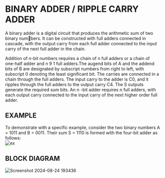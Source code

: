 # **BINARY ADDER / RIPPLE CARRY ADDER**
<p> A binary adder is a digital circuit that produces the arithmetic sum of two binary numbers. It can be constructed with full adders connected in cascade, with the output carry from each full adder connected to the input carry of the next full adder in the chain. </p>

<p>Addition of n-bit numbers requires a chain of n full adders or a chain of one-half adder and n 9 1 full adders.The augend bits of A and the addend bits 
of B are designated by subscript numbers from right to left, with subscript 0 denoting the least significant bit. The carries are connected in a chain through the full adders. The input carry to the adder is C0, and it ripples through the full adders to the output carry C4. The S outputs generate the required sum bits. An n -bit adder requires n full adders, with each output carry connected to the input carry of the next higher order full adder. </p>

## EXAMPLE
To demonstrate with a specific example, consider the two binary numbers A = 1011 and B = 0011. Their sum S = 1110 is formed with the four-bit adder as follows:
<br>
![ex](https://github.com/user-attachments/assets/a053f07e-d160-4265-94f8-9b98c97b5bce)

## BLOCK DIAGRAM
![Screenshot 2024-08-24 193436](https://github.com/user-attachments/assets/95cdd6a6-528d-4928-a536-7ca88b1bcd21)

